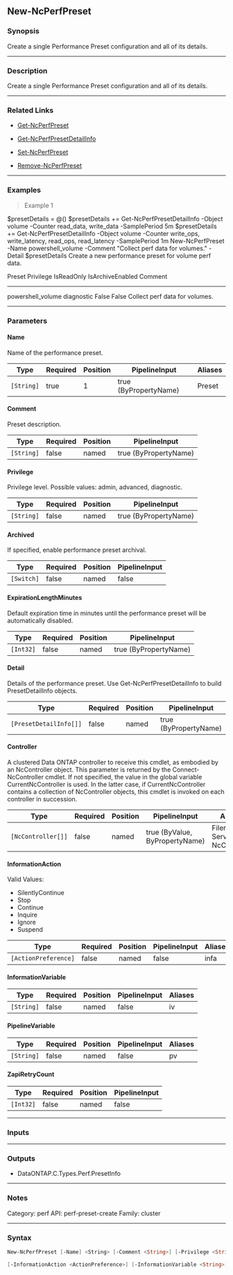 New-NcPerfPreset
----------------

### Synopsis
Create a single Performance Preset configuration and all of its details.

---

### Description

Create a single Performance Preset configuration and all of its details.

---

### Related Links
* [Get-NcPerfPreset](Get-NcPerfPreset)

* [Get-NcPerfPresetDetailInfo](Get-NcPerfPresetDetailInfo)

* [Set-NcPerfPreset](Set-NcPerfPreset)

* [Remove-NcPerfPreset](Remove-NcPerfPreset)

---

### Examples
> Example 1

$presetDetails = @()
$presetDetails += Get-NcPerfPresetDetailInfo -Object volume -Counter read_data, write_data -SamplePeriod 5m
$presetDetails += Get-NcPerfPresetDetailInfo -Object volume -Counter write_ops, write_latency, read_ops, read_latency -SamplePeriod 1m
New-NcPerfPreset -Name powershell_volume -Comment "Collect perf data for volumes." -Detail $presetDetails
Create a new performance preset for volume perf data.

Preset               Privilege     IsReadOnly   IsArchiveEnabled  Comment
------               ---------     ----------   ----------------  -------
powershell_volume    diagnostic      False           False        Collect perf data for volumes.

---

### Parameters
#### **Name**
Name of the performance preset.

|Type      |Required|Position|PipelineInput        |Aliases|
|----------|--------|--------|---------------------|-------|
|`[String]`|true    |1       |true (ByPropertyName)|Preset |

#### **Comment**
Preset description.

|Type      |Required|Position|PipelineInput        |
|----------|--------|--------|---------------------|
|`[String]`|false   |named   |true (ByPropertyName)|

#### **Privilege**
Privilege level.  Possible values: admin, advanced, diagnostic.

|Type      |Required|Position|PipelineInput        |
|----------|--------|--------|---------------------|
|`[String]`|false   |named   |true (ByPropertyName)|

#### **Archived**
If specified, enable performance preset archival.

|Type      |Required|Position|PipelineInput|
|----------|--------|--------|-------------|
|`[Switch]`|false   |named   |false        |

#### **ExpirationLengthMinutes**
Default expiration time in minutes until the performance preset will be automatically disabled.

|Type     |Required|Position|PipelineInput        |
|---------|--------|--------|---------------------|
|`[Int32]`|false   |named   |true (ByPropertyName)|

#### **Detail**
Details of the performance preset.  Use Get-NcPerfPresetDetailInfo to build PresetDetailInfo objects.

|Type                  |Required|Position|PipelineInput        |
|----------------------|--------|--------|---------------------|
|`[PresetDetailInfo[]]`|false   |named   |true (ByPropertyName)|

#### **Controller**
A clustered Data ONTAP controller to receive this cmdlet, as embodied by an NcController object.  This parameter is returned by the Connect-NcController cmdlet.  If not specified, the value in the global variable CurrentNcController is used.  In the latter case, if CurrentNcController contains a collection of NcController objects, this cmdlet is invoked on each controller in succession.

|Type              |Required|Position|PipelineInput                 |Aliases                          |
|------------------|--------|--------|------------------------------|---------------------------------|
|`[NcController[]]`|false   |named   |true (ByValue, ByPropertyName)|Filer<br/>Server<br/>NcController|

#### **InformationAction**

Valid Values:

* SilentlyContinue
* Stop
* Continue
* Inquire
* Ignore
* Suspend

|Type                |Required|Position|PipelineInput|Aliases|
|--------------------|--------|--------|-------------|-------|
|`[ActionPreference]`|false   |named   |false        |infa   |

#### **InformationVariable**

|Type      |Required|Position|PipelineInput|Aliases|
|----------|--------|--------|-------------|-------|
|`[String]`|false   |named   |false        |iv     |

#### **PipelineVariable**

|Type      |Required|Position|PipelineInput|Aliases|
|----------|--------|--------|-------------|-------|
|`[String]`|false   |named   |false        |pv     |

#### **ZapiRetryCount**

|Type     |Required|Position|PipelineInput|
|---------|--------|--------|-------------|
|`[Int32]`|false   |named   |false        |

---

### Inputs

---

### Outputs
* DataONTAP.C.Types.Perf.PresetInfo

---

### Notes
Category: perf
API: perf-preset-create
Family: cluster

---

### Syntax
```PowerShell
New-NcPerfPreset [-Name] <String> [-Comment <String>] [-Privilege <String>] [-Archived] [-ExpirationLengthMinutes <Int32>] [-Detail <PresetDetailInfo[]>] [-Controller <NcController[]>] 
```
```PowerShell
[-InformationAction <ActionPreference>] [-InformationVariable <String>] [-PipelineVariable <String>] [-ZapiRetryCount <Int32>] [<CommonParameters>]
```
